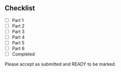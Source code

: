 ## Checklist
<!-- WARNING This is GFM -->

<!-- Edit with care, tick off when done using a capital X, no spaces, do not change any other content in this file.  -->

<!-- Beware if you use some Markdown editors, do not change the '*' to a '-' -->

<!--==============  START:   Edit the Markdown below here  ================  -->
* [ ] Part 1
* [ ] Part 2
* [ ] Part 3
* [ ] Part 4
* [ ] Part 5
* [ ] Part 6
* [ ] Completed
<!--=================  START:   Edit the Markdown above here  ===============  -->

Please accept as submitted and READY to be marked.

